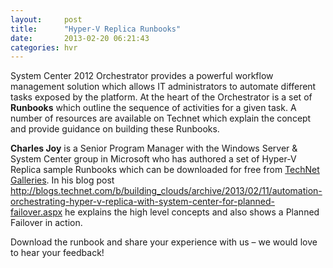 ```yaml
---
layout:     post
title:      "Hyper-V Replica Runbooks"
date:       2013-02-20 06:21:43
categories: hvr
---
```

System Center 2012 Orchestrator provides a powerful workflow management solution which allows IT administrators to automate different tasks exposed by the platform. At the heart of the Orchestrator is a set of **Runbooks** which outline the sequence of activities for a given task. A number of resources are available on Technet which explain the concept and provide guidance on building these Runbooks.  

**Charles Joy** is a Senior Program Manager with the Windows Server & System Center group in Microsoft who has authored a set of Hyper-V Replica sample Runbooks which can be downloaded for free from [TechNet Galleries](http://gallery.technet.microsoft.com/Orchestrated-HVR-Planned-5ebecfc1). In his blog post <http://blogs.technet.com/b/building_clouds/archive/2013/02/11/automation-orchestrating-hyper-v-replica-with-system-center-for-planned-failover.aspx> he explains the high level concepts and also shows a Planned Failover in action. 

Download the runbook and share your experience with us – we would love to hear your feedback!
